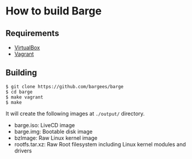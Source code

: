 # How to build Barge

## Requirements

- [VirtualBox](https://www.virtualbox.org/)
- [Vagrant](https://www.vagrantup.com/)

## Building

```
$ git clone https://github.com/bargees/barge
$ cd barge
$ make vagrant
$ make
```

It will create the following images at `./output/` directory.

- barge.iso: LiveCD image
- barge.img: Bootable disk image
- bzImage: Raw Linux kernel image
- rootfs.tar.xz: Raw Root filesystem including Linux kernel modules and drivers
